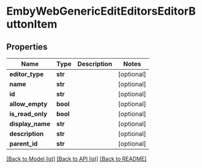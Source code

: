 # EmbyWebGenericEditEditorsEditorButtonItem

## Properties
Name | Type | Description | Notes
------------ | ------------- | ------------- | -------------
**editor_type** | **str** |  | [optional] 
**name** | **str** |  | [optional] 
**id** | **str** |  | [optional] 
**allow_empty** | **bool** |  | [optional] 
**is_read_only** | **bool** |  | [optional] 
**display_name** | **str** |  | [optional] 
**description** | **str** |  | [optional] 
**parent_id** | **str** |  | [optional] 

[[Back to Model list]](../README.md#documentation-for-models) [[Back to API list]](../README.md#documentation-for-api-endpoints) [[Back to README]](../README.md)


